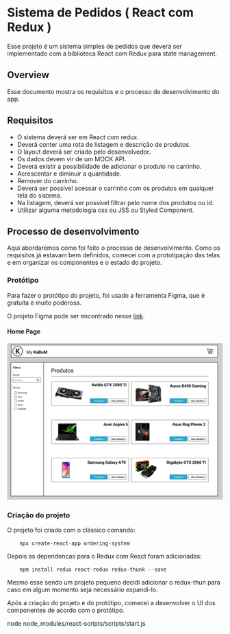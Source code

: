 # Sistema de Pedidos ( React com Redux )

Esse projeto é um sistema simples de pedidos que deverá ser implementado
com a biblioteca React com Redux para state management.

## Overview
Esse documento mostra os requisitos e o processo de desenvolvimento do
app.

## Requisitos

* O sistema deverá ser em React com redux.
* Deverá conter uma rota de listagem e descrição de produtos.
* O layout deverá ser criado pelo desenvolvedor.
* Os dados devem vir de um MOCK API.
* Deverá existir a possibilidade de adicionar o produto no carrinho.
* Acrescentar e diminuir a quantidade.
* Remover do carrinho.
* Deverá ser possível acessar o carrinho com os produtos em qualquer
tela do sistema.
* Na listagem, deverá ser possível filtrar pelo nome dos produtos ou id.
* Utilizar alguma metodologia css ou JSS ou Styled Component.

## Processo de desenvolvimento
Aqui abordaremos como foi feito o processo de desenvolvimento.
Como os requisitos já estavam bem definidos, comecei
com a prototipação das telas e em organizar os componentes e
o estado do projeto.

### Protótipo
Para fazer o protótipo do projeto, foi usado a ferramenta Figma, que é
gratuíta e muito poderosa.

O projeto Figma pode ser encontrado nesse [link](https://www.figma.com/file/Muy6HRxFgSD3GZCOM0yQhv/Ordering-System?node-id=0%3A1).

#### Home Page
![Home Page](./src/images/readme/home-page.png)


### Criação do projeto
O projeto foi criado com o clássico comando:

```
    npx create-react-app ordering-system
```

Depois as dependencas para o Redux com React foram adicionadas:

```
    npm install redux react-redux redux-thunk --save
```

Mesmo esse sendo um projeto pequeno decidi adicionar o redux-thun para
caso em algum momento seja necessário expandi-lo.

Após a criação do projeto e do protótipo, comecei a desenvolver o UI dos
componentes de acordo com o protótipo.

node node_modules/react-scripts/scripts/start.js
